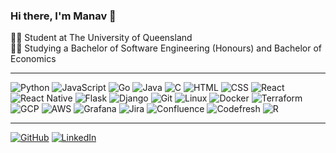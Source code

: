 ### Hi there, I'm Manav 👋

🧑‍🎓 Student at The University of Queensland<br/>
🧑‍💻 Studying a Bachelor of Software Engineering (Honours) and Bachelor of Economics<br/>

---
![Python](https://img.shields.io/badge/python-3670A0?style=for-the-badge&logo=python&logoColor=ffdd54)
![JavaScript](https://img.shields.io/badge/javascript-%23323330.svg?style=for-the-badge&logo=javascript&logoColor=%23F7DF1E)
![Go](https://img.shields.io/badge/go-%2300ADD8.svg?style=for-the-badge&logo=go&logoColor=white)
![Java](https://img.shields.io/badge/java-%23ED8B00.svg?style=for-the-badge&logo=openjdk&logoColor=white)
![C](https://img.shields.io/badge/c-%2300599C.svg?style=for-the-badge&logo=c&logoColor=white)
![HTML](https://img.shields.io/badge/HTML-%23E34F26.svg?style=for-the-badge&logo=html5&logoColor=white)
![CSS](https://img.shields.io/badge/CSS-%231572B6.svg?style=for-the-badge&logo=css3&logoColor=white)
![React](https://img.shields.io/badge/React-%2300D8FF.svg?style=for-the-badge&logo=react&logoColor=white)
![React Native](https://img.shields.io/badge/React_Native-%2361DAFB.svg?style=for-the-badge&logo=react&logoColor=black)
![Flask](https://img.shields.io/badge/Flask-%23000C22.svg?style=for-the-badge&logo=flask&logoColor=white)
![Django](https://img.shields.io/badge/Django-%23092E20.svg?style=for-the-badge&logo=django&logoColor=white)
![Git](https://img.shields.io/badge/Git-%23F1502F.svg?style=for-the-badge&logo=git&logoColor=white)
![Linux](https://img.shields.io/badge/Linux-%23FCC624.svg?style=for-the-badge&logo=linux&logoColor=black)
![Docker](https://img.shields.io/badge/Docker-%232496ED.svg?style=for-the-badge&logo=docker&logoColor=white)
![Terraform](https://img.shields.io/badge/Terraform-%23623E3D.svg?style=for-the-badge&logo=terraform&logoColor=white)
![GCP](https://img.shields.io/badge/GCP-%234285F4.svg?style=for-the-badge&logo=googlecloud&logoColor=white)
![AWS](https://img.shields.io/badge/AWS-%23232F3E.svg?style=for-the-badge&logo=amazonaws&logoColor=white)
![Grafana](https://img.shields.io/badge/Grafana-%23F46800.svg?style=for-the-badge&logo=grafana&logoColor=white)
![Jira](https://img.shields.io/badge/Jira-%23000000.svg?style=for-the-badge&logo=jira&logoColor=white)
![Confluence](https://img.shields.io/badge/Confluence-%23000000.svg?style=for-the-badge&logo=confluence&logoColor=white)
![Codefresh](https://img.shields.io/badge/Codefresh-%23000D48.svg?style=for-the-badge&logo=codefresh&logoColor=white)
![R](https://img.shields.io/badge/R-%23276DC3.svg?style=for-the-badge&logo=r&logoColor=white)

--- 
[![GitHub](https://img.shields.io/badge/github-%23121011.svg?style=for-the-badge&logo=github&logoColor=white)](https://github.com/ManavTriv)
[![LinkedIn](https://img.shields.io/badge/linkedin-%230077B5.svg?style=for-the-badge&logo=linkedin&logoColor=white)](https://au.linkedin.com/in/manav-trivedi-691688296)
